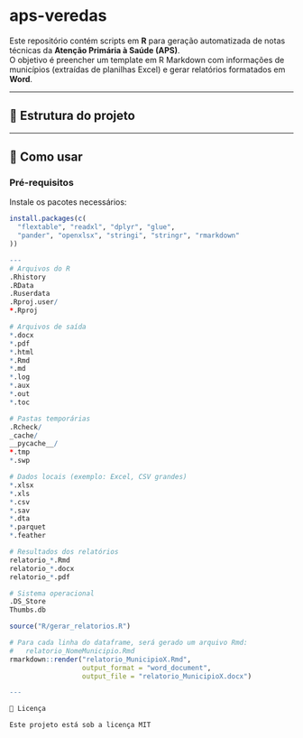 # aps-veredas
Este repositório contém scripts em **R** para geração automatizada de notas técnicas da **Atenção Primária à Saúde (APS)**.  
O objetivo é preencher um template em R Markdown com informações de municípios (extraídas de planilhas Excel) e gerar relatórios formatados em **Word**.

---

## 📂 Estrutura do projeto
---

## 🚀 Como usar

### Pré-requisitos
Instale os pacotes necessários:

```r
install.packages(c(
  "flextable", "readxl", "dplyr", "glue", 
  "pander", "openxlsx", "stringi", "stringr", "rmarkdown"
))

---
# Arquivos do R
.Rhistory
.RData
.Ruserdata
.Rproj.user/
*.Rproj

# Arquivos de saída
*.docx
*.pdf
*.html
*.Rmd
*.md
*.log
*.aux
*.out
*.toc

# Pastas temporárias
.Rcheck/
_cache/
__pycache__/
*.tmp
*.swp

# Dados locais (exemplo: Excel, CSV grandes)
*.xlsx
*.xls
*.csv
*.sav
*.dta
*.parquet
*.feather

# Resultados dos relatórios
relatorio_*.Rmd
relatorio_*.docx
relatorio_*.pdf

# Sistema operacional
.DS_Store
Thumbs.db

source("R/gerar_relatorios.R")

# Para cada linha do dataframe, será gerado um arquivo Rmd:
#   relatorio_NomeMunicipio.Rmd
rmarkdown::render("relatorio_MunicipioX.Rmd",
                  output_format = "word_document",
                  output_file = "relatorio_MunicipioX.docx")

---

📜 Licença

Este projeto está sob a licença MIT
